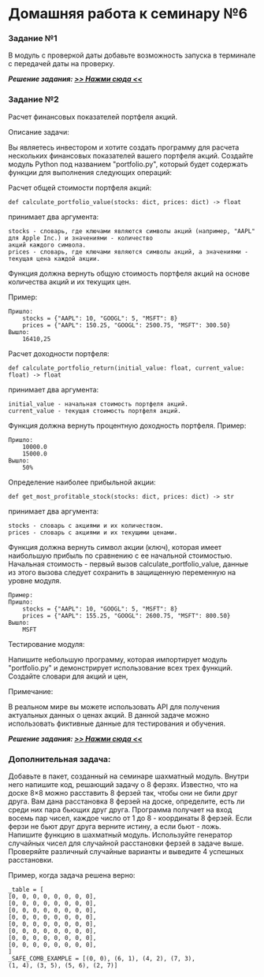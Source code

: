 # Домашняя работа к семинару №6

### Задание №1
В модуль с проверкой даты добавьте возможность запуска в терминале с передачей даты на проверку.

***Решение задания: [>> Нажми сюда <<](date_validation.py)***

### Задание №2
Расчет финансовых показателей портфеля акций.

Описание задачи:

Вы являетесь инвестором и хотите создать программу для расчета нескольких финансовых показателей вашего портфеля акций. 
Создайте модуль Python под названием "portfolio.py", который будет содержать функции для выполнения следующих операций:

Расчет общей стоимости портфеля акций: 

    def calculate_portfolio_value(stocks: dict, prices: dict) -> float 

принимает два аргумента: 

    stocks - словарь, где ключами являются символы акций (например, "AAPL" для Apple Inc.) и значениями - количество 
    акций каждого символа. 
    prices - словарь, где ключами являются символы акций, а значениями - текущая цена каждой акции. 

Функция должна вернуть общую стоимость портфеля акций на основе количества акций и их текущих цен. 

Пример: 

    Пришло:
        stocks = {"AAPL": 10, "GOOGL": 5, "MSFT": 8}
        prices = {"AAPL": 150.25, "GOOGL": 2500.75, "MSFT": 300.50}    
    Вышло:
        16410,25

Расчет доходности портфеля:

    def calculate_portfolio_return(initial_value: float, current_value: float) -> float 

принимает два аргумента:

    initial_value - начальная стоимость портфеля акций.
    current_value - текущая стоимость портфеля акций. 

Функция должна вернуть процентную доходность портфеля. Пример:

    Пришло:
        10000.0
        15000.0
    Вышло:
        50%

Определение наиболее прибыльной акции: 

    def get_most_profitable_stock(stocks: dict, prices: dict) -> str 

принимает два аргумента: 

    stocks - словарь с акциями и их количеством. 
    prices - словарь с акциями и их текущими ценами. 

Функция должна вернуть символ акции (ключ), которая имеет наибольшую прибыль по сравнению с ее начальной стоимостью. 
Начальная стоимость - первый вызов calculate_portfolio_value, данные из этого вызова следует сохранить в защищенную 
переменную на уровне модуля.

    Пример:
    Пришло:
        stocks = {"AAPL": 10, "GOOGL": 5, "MSFT": 8}
        prices = {"AAPL": 155.25, "GOOGL": 2600.75, "MSFT": 800.50}
    Вышло:
        MSFT

Тестирование модуля:

Напишите небольшую программу, которая импортирует модуль "portfolio.py" и демонстрирует использование всех трех функций.
Создайте словари для акций и цен, 

Примечание:

В реальном мире вы можете использовать API для получения актуальных данных о ценах акций. В данной задаче можно 
использовать фиктивные данные для тестирования и обучения.

***Решение задания: [>> Нажми сюда <<](portfolio.py)***
   
### Дополнительная задача:
Добавьте в пакет, созданный на семинаре шахматный модуль. Внутри него напишите код, решающий задачу о 8 ферзях. 
Известно, что на доске 8×8 можно расставить 8 ферзей так, чтобы они не били друг друга. Вам дана расстановка 8 ферзей 
на доске, определите, есть ли среди них пара бьющих друг друга. Программа получает на вход восемь пар чисел, каждое 
число от 1 до 8 - координаты 8 ферзей. Если ферзи не бьют друг друга верните истину, а если бьют - ложь.
Напишите функцию в шахматный модуль. Используйте генератор случайных чисел для случайной расстановки ферзей в задаче 
выше. Проверяйте различный случайные варианты и выведите 4 успешных расстановки.

Пример, когда задача решена верно:

    _table = [
    [0, 0, 0, 0, 0, 0, 0, 0],
    [0, 0, 0, 0, 0, 0, 0, 0],
    [0, 0, 0, 0, 0, 0, 0, 0],
    [0, 0, 0, 0, 0, 0, 0, 0],
    [0, 0, 0, 0, 0, 0, 0, 0],
    [0, 0, 0, 0, 0, 0, 0, 0],
    [0, 0, 0, 0, 0, 0, 0, 0],
    [0, 0, 0, 0, 0, 0, 0, 0],
    ]
    _SAFE_COMB_EXAMPLE = [(0, 0), (6, 1), (4, 2), (7, 3),
    (1, 4), (3, 5), (5, 6), (2, 7)]
